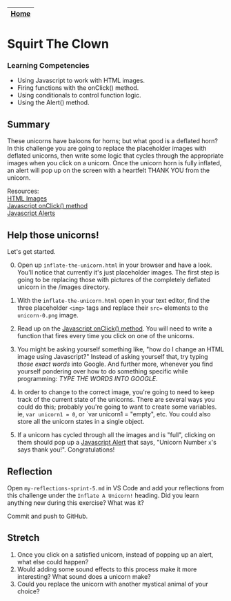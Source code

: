 [Home](../README.md)|
---|

# Squirt The Clown

### Learning Competencies

- Using Javascript to work with HTML images.
- Firing functions with the onClick() method.
- Using conditionals to control function logic.
- Using the Alert() method.

## Summary

These unicorns have baloons for horns; but what good is a deflated horn? In this challenge you are going to replace the placeholder images with deflated unicorns, then write some logic that cycles through the appropriate images when you click on a unicorn. Once the unicorn horn is fully inflated, an alert will pop up on the screen with a heartfelt THANK YOU from the unicorn. 

Resources:\
[HTML Images](https://www.w3schools.com/html/html_images.asp)\
[Javascript onClick() method](https://www.w3schools.com/jsref/event_onclick.asp)\
[Javascript Alerts](https://www.w3schools.com/jsref/met_win_alert.asp)

## Help those unicorns! 

Let's get started.

0. Open up `inflate-the-unicorn.html` in your browser and have a look. You'll notice that currently it's just placeholder images. The first step is going to be replacing those with pictures of the completely deflated unicorn in the /images directory. 

1. With the `inflate-the-unicorn.html` open in your text editor, find the three placeholder `<img>` tags and replace their `src=` elements to the `unicorn-0.png` image.

2. Read up on the [Javascript onClick() method](https://www.w3schools.com/jsref/event_onclick.asp).
You will need to write a function that fires every time you click on one of the unicorns.

3. You might be asking yourself something like, "how do I change an HTML image using Javascript?"
Instead of asking yourself that, try typing _those exact words_ into Google. And further more, whenever you find yourself pondering over how to do something specific while programming: *TYPE THE WORDS INTO GOOGLE*.

4. In order to change to the correct image, you're going to need to keep track of the current state of the unicorns. There are several ways you could do this; probably you're going to want to create some variables. ie, `var unicorn1 = 0`, or `var unicorn1 = "empty", etc. You could also store all the unicorn states in a single object. 

5. If a unicorn has cycled through all the images and is "full", clicking on them should pop up a [Javascript Alert](https://www.w3schools.com/jsref/met_win_alert.asp) that says, "Unicorn Number `x`'s says thank you!". Congratulations! 

## Reflection

Open `my-reflections-sprint-5.md` in VS Code and add your reflections from this challenge under the `Inflate A Unicorn!` heading.
Did you learn anything new during this exercise? What was it? 

Commit and push to GitHub.

## Stretch

1. Once you click on a satisfied unicorn, instead of popping up an alert, what else could happen?
2. Would adding some sound effects to this process make it more interesting? What sound does a unicorn make? 
3. Could you replace the unicorn with another mystical animal of your choice? 